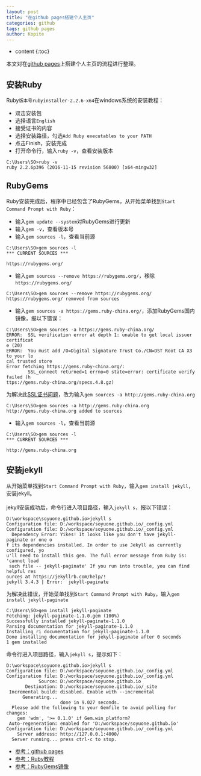 ```yaml
---
layout: post
title: "在github pages搭建个人主页"
categories: github
tags: github pages
author: Kopite
---
```


* content
{:toc}


本文对在[github pages](https://pages.github.com/)上搭建个人主页的流程进行整理。



## 安装Ruby

Ruby`版本号rubyinstaller-2.2.6-x64`在windows系统的安装教程：
* 双击安装包
* 选择语言`English`
* 接受证书的内容
* 选择安装路径，勾选`Add Ruby executables to your PATH`
* 点击Finish，安装完成
* 打开命令行，输入`ruby -v`，查看安装版本

```
C:\Users\SO>ruby -v
ruby 2.2.6p396 (2016-11-15 revision 56800) [x64-mingw32]
```

## RubyGems

Ruby安装完成后，程序中已经包含了RubyGems，从开始菜单找到`Start Command Prompt with Ruby`：
* 输入`gem update --system`对RubyGems进行更新
* 输入`gem -v`，查看版本号
* 输入`gem sources -l`，查看当前源

```
C:\Users\SO>gem sources -l
*** CURRENT SOURCES ***

https://rubygems.org/
```

* 输入`gem sources --remove https://rubygems.org/`，移除`https://rubygems.org/`

```
C:\Users\SO>gem sources --remove https://rubygems.org/
https://rubygems.org/ removed from sources
```

* 输入`gem sources -a https://gems.ruby-china.org/`，添加RubyGems国内镜像，报以下错误：

```
C:\Users\SO>gem sources -a https://gems.ruby-china.org/
ERROR:  SSL verification error at depth 1: unable to get local issuer certificat
e (20)
ERROR:  You must add /O=Digital Signature Trust Co./CN=DST Root CA X3 to your lo
cal trusted store
Error fetching https://gems.ruby-china.org/:
        SSL_connect returned=1 errno=0 state=error: certificate verify failed (h
ttps://gems.ruby-china.org/specs.4.8.gz)
```

为解决此[SSL证书问题](https://gems.ruby-china.org/)，改为输入`gem sources -a http://gems.ruby-china.org`

```
C:\Users\SO>gem sources -a http://gems.ruby-china.org
http://gems.ruby-china.org added to sources
```

* 输入`gem sources -l`，查看当前源

```
C:\Users\SO>gem sources -l
*** CURRENT SOURCES ***

http://gems.ruby-china.org
```

## 安装jekyll

从开始菜单找到`Start Command Prompt with Ruby`，输入`gem install jekyll`，安装jekyll。
<br>
<br>
jekyll安装成功后，命令行进入项目路径，输入`jekyll s`，报以下错误：

```
D:\workspace\soyuone.github.io>jekyll s
Configuration file: D:/workspace/soyuone.github.io/_config.yml
Configuration file: D:/workspace/soyuone.github.io/_config.yml
  Dependency Error: Yikes! It looks like you don't have jekyll-paginate or one o
f its dependencies installed. In order to use Jekyll as currently configured, yo
u'll need to install this gem. The full error message from Ruby is: 'cannot load
 such file -- jekyll-paginate' If you run into trouble, you can find helpful res
ources at https://jekyllrb.com/help/!
jekyll 3.4.3 | Error:  jekyll-paginate
```

为解决此错误，开始菜单找到`Start Command Prompt with Ruby`，输入`gem install jekyll-paginate`

```
C:\Users\SO>gem install jekyll-paginate
Fetching: jekyll-paginate-1.1.0.gem (100%)
Successfully installed jekyll-paginate-1.1.0
Parsing documentation for jekyll-paginate-1.1.0
Installing ri documentation for jekyll-paginate-1.1.0
Done installing documentation for jekyll-paginate after 0 seconds
1 gem installed
```

命令行进入项目路径，输入`jekyll s`，提示如下：

```
D:\workspace\soyuone.github.io>jekyll s
Configuration file: D:/workspace/soyuone.github.io/_config.yml
Configuration file: D:/workspace/soyuone.github.io/_config.yml
            Source: D:/workspace/soyuone.github.io
       Destination: D:/workspace/soyuone.github.io/_site
 Incremental build: disabled. Enable with --incremental
      Generating...
                    done in 9.027 seconds.
  Please add the following to your Gemfile to avoid polling for changes:
    gem 'wdm', '>= 0.1.0' if Gem.win_platform?
 Auto-regeneration: enabled for 'D:/workspace/soyuone.github.io'
Configuration file: D:/workspace/soyuone.github.io/_config.yml
    Server address: http://127.0.0.1:4000/
  Server running... press ctrl-c to stop.
```

* [参考：github pages](https://pages.github.com/)
* [参考：Ruby教程](http://www.runoob.com/ruby/ruby-tutorial.html)
* [参考：RubyGems镜像](https://gems.ruby-china.org/)
